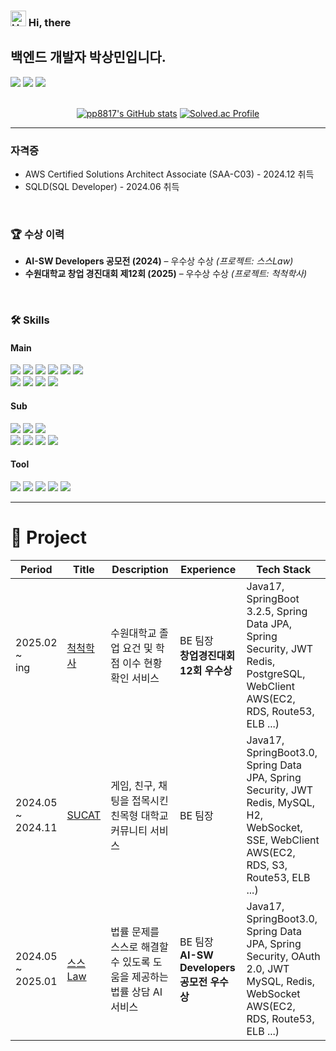 ### <img src="https://raw.githubusercontent.com/Tarikul-Islam-Anik/Animated-Fluent-Emojis/master/Emojis/Hand%20gestures/Hand%20with%20Fingers%20Splayed%20Light%20Skin%20Tone.png" alt="Hand with Fingers Splayed Light Skin Tone" width="25" height="25" /> Hi, there
## 백엔드 개발자 박상민입니다.

<!--GITHUB_ACTIVITY:{"rows": 5}-->
<div>
  <a href="https://velog.io/@pp8817/posts"><img src="https://img.shields.io/badge/Tech Blog-d14836?style=flat&logo=Velog&logoColor=white&color=#79D9B6"/></a>
  <a href=""><img src="https://img.shields.io/badge/pp8817@naver.com-03C75A?style=flat&logo=Naver&logoColor=white"/></a>
  <a href="https://abiding-branch-9b1.notion.site/176dbad0f80a8000968ad724c97a77e5?pvs=4"><img src="https://img.shields.io/badge/Portfolio-000000?style=flat&logo=Notion&logoColor=white&color=000000"/></a>
</div>

<br>
<div align="center">
  
[![pp8817's GitHub stats](https://github-readme-stats.vercel.app/api?username=pp8817)](https://github.com/pp8817/github-readme-stats)
[![Solved.ac Profile](http://mazassumnida.wtf/api/v2/generate_badge?boj=pp8817)](https://solved.ac/pp8817/)

</div>

---
### 자격증
- AWS Certified Solutions Architect Associate (SAA-C03) - 2024.12 취득
- SQLD(SQL Developer) - 2024.06 취득

</br>

### 🏆 수상 이력
- <Strong>AI-SW Developers 공모전 (2024)</Strong> – 우수상 수상 *(프로젝트: 스스Law)*
- <Strong>수원대학교 창업 경진대회 제12회 (2025)</Strong> – 우수상 수상 *(프로젝트: 척척학사)*

<br>

### 🛠 Skills

#### Main
<div>
  <img src="https://img.shields.io/badge/Java-007396?style=flat-square&logo=Java&logoColor=white"/>
  <img src="https://img.shields.io/badge/Gradle-02303A?style=flat&logo=Gradle&logoColor=white"/>
  <img src="https://img.shields.io/badge/Spring-6DB33F?style=flat-square&logo=Spring&logoColor=white"/>
  <img src="https://img.shields.io/badge/SpringBoot-6DB33F?style=flat-square&logo=SpringBoot&logoColor=white"> 
  <img src="https://img.shields.io/badge/Spring Data JPA-6DB33F?style=flat-square&logo=spring&logoColor=white" /> 
  <img src="https://img.shields.io/badge/Spring Security-6DB33F?style=flat-square&logo=springsecurity&logoColor=white" />
</div>
<div>
  <img src="https://img.shields.io/badge/Python-3776AB?style=flat&logo=Python&logoColor=white"/>
  <img src="https://img.shields.io/badge/Mysql-4479A1?style=flat-square&logo=Mysql&logoColor=white"/>
  <img src="https://img.shields.io/badge/PostgreSql-4169E1?style=flat-square&logo=PostgreSql&logoColor=white"/>
  <img src="https://img.shields.io/badge/redis-%23DD0031.svg?style=flat-square&logo=redis&logoColor=white" />
</div>

#### Sub
<div>
  <img src="https://img.shields.io/badge/Swagger-85EA2D?style=flat&logo=Swagger&logoColor=white"/>
  <img src="https://img.shields.io/badge/Docker-2496ED?style=flat&logo=Docker&logoColor=white"/>
  <img src="https://img.shields.io/badge/QueryDSL-0094F5?style=flat-square&logo=QueryDSL&logoColor=white" /> 
</div>
<div>
  <img src="https://img.shields.io/badge/Amazon-F68F1E?style=flat&logo=Amazon&logoColor=white"/>
  <img src="https://img.shields.io/badge/Amazon--EC2-FF9900?style=flat&logo=AmazonEC2&logoColor=white"/>
  <img src="https://img.shields.io/badge/Amazon--RDS-527FFF?style=flat&logo=AmazonRDS&logoColor=white"/>
  <img src="https://img.shields.io/badge/Amazon--S3-569A31?style=flat&logo=AmazonS3&logoColor=white"/>  
</div>

#### Tool
<div>
  <img src="https://img.shields.io/badge/InteliJ-000000?style=flat&logo=InteliJ&logoColor=white"/>
  <img src="https://img.shields.io/badge/Git-F05032?style=flat&logo=Git&logoColor=white"/>
  <img src="https://img.shields.io/badge/Github-181717?style=flat-square&logo=Github&logoColor=white"/>
  <img src="https://img.shields.io/badge/Postman-FF6C37?style=flat&logo=Postman&logoColor=white"/>
  <img src="https://img.shields.io/badge/Notion-000000?style=flat&logo=Notion&logoColor=white"/>
</div>

---

# 🚀 Project

| Period                  | Title                                                                                                                                             | Description                                                                                | Experience                   | Tech Stack                                                                                    |
| ----------------------- | ------------------------------------------------------------------------------------------------------------------------------------------------- | -------------------------------------------------------------------------------------------------------- | ---------------------------- | --------------------------------------------------------------------------------------------- |
| 2025.02 <br>~ <br> ing      |   [척척학사](https://github.com/pp8817/Chukchuk-haksa_Server)      | 수원대학교 졸업 요건 및 학점 이수 현황 확인 서비스 | BE 팀장<br> <Strong>창업경진대회 12회 우수상</Strong>          |     Java17, SpringBoot 3.2.5, Spring Data JPA, Spring Security, JWT <br> Redis, PostgreSQL, WebClient <br>AWS(EC2, RDS, Route53, ELB ...)                                                     |
| 2024.05 <br>~ <br> 2024.11      |   [SUCAT](https://github.com/Suwon-University-Community-SUCAT/Sucat-Server)                                | 게임, 친구, 채팅을 접목시킨 친목형 대학교 커뮤니티 서비스   | BE 팀장  | Java17, SpringBoot3.0, Spring Data JPA, Spring Security, JWT <br> Redis, MySQL, H2, WebSocket, SSE, WebClient <br>AWS(EC2, RDS, S3, Route53, ELB ...)                                                            |
| 2024.05 <br>~ <br> 2025.01      | [스스Law](https://github.com/HanIum2024-AILawyer/SSL-Server)                                           | 법률 문제를 스스로 해결할 수 있도록 도움을 제공하는 법률 상담 AI 서비스     | BE 팀장<br><Strong>AI-SW Developers 공모전 우수상</Strong>  | Java17, SpringBoot3.0, Spring Data JPA, Spring Security, OAuth 2.0, JWT <br>MySQL, Redis, WebSocket <br>AWS(EC2, RDS, Route53, ELB ...)                              |

